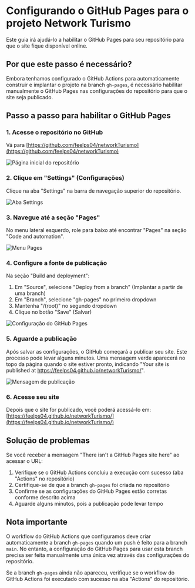 # Configurando o GitHub Pages para o projeto Network Turismo

Este guia irá ajudá-lo a habilitar o GitHub Pages para seu repositório para que o site fique disponível online.

## Por que este passo é necessário?

Embora tenhamos configurado o GitHub Actions para automaticamente construir e implantar o projeto na branch `gh-pages`, é necessário habilitar manualmente o GitHub Pages nas configurações do repositório para que o site seja publicado.

## Passo a passo para habilitar o GitHub Pages

### 1. Acesse o repositório no GitHub

Vá para [https://github.com/feelps04/networkTurismo](https://github.com/feelps04/networkTurismo)

![Página inicial do repositório](https://via.placeholder.com/800x400?text=Página+inicial+do+repositório)

### 2. Clique em "Settings" (Configurações)

Clique na aba "Settings" na barra de navegação superior do repositório.

![Aba Settings](https://via.placeholder.com/800x100?text=Aba+Settings)

### 3. Navegue até a seção "Pages"

No menu lateral esquerdo, role para baixo até encontrar "Pages" na seção "Code and automation".

![Menu Pages](https://via.placeholder.com/300x400?text=Menu+Pages)

### 4. Configure a fonte de publicação

Na seção "Build and deployment":

1. Em "Source", selecione "Deploy from a branch" (Implantar a partir de uma branch)
2. Em "Branch", selecione "gh-pages" no primeiro dropdown
3. Mantenha "/(root)" no segundo dropdown
4. Clique no botão "Save" (Salvar)

![Configuração do GitHub Pages](https://via.placeholder.com/800x300?text=Configuração+do+GitHub+Pages)

### 5. Aguarde a publicação

Após salvar as configurações, o GitHub começará a publicar seu site. Este processo pode levar alguns minutos. Uma mensagem verde aparecerá no topo da página quando o site estiver pronto, indicando "Your site is published at https://feelps04.github.io/networkTurismo/".

![Mensagem de publicação](https://via.placeholder.com/800x100?text=Mensagem+de+publicação)

### 6. Acesse seu site

Depois que o site for publicado, você poderá acessá-lo em:
[https://feelps04.github.io/networkTurismo/](https://feelps04.github.io/networkTurismo/)

## Solução de problemas

Se você receber a mensagem "There isn't a GitHub Pages site here" ao acessar o URL:

1. Verifique se o GitHub Actions concluiu a execução com sucesso (aba "Actions" no repositório)
2. Certifique-se de que a branch `gh-pages` foi criada no repositório
3. Confirme se as configurações do GitHub Pages estão corretas conforme descrito acima
4. Aguarde alguns minutos, pois a publicação pode levar tempo

## Nota importante

O workflow do GitHub Actions que configuramos deve criar automaticamente a branch `gh-pages` quando um push é feito para a branch `main`. No entanto, a configuração do GitHub Pages para usar esta branch precisa ser feita manualmente uma única vez através das configurações do repositório.

Se a branch `gh-pages` ainda não apareceu, verifique se o workflow do GitHub Actions foi executado com sucesso na aba "Actions" do repositório.

